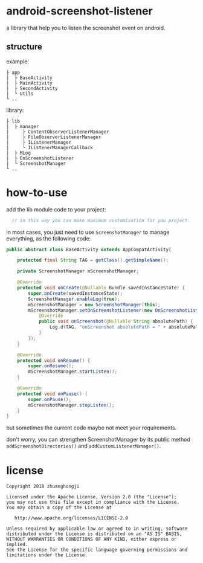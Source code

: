 # android-screenshot-listener

a library that help you to listen the screenshot event on android.


## structure

example:

```
├ app
|  ├ BaseActivity
|  ├ MainActivity
|  ├ SecondActivity
|  └ Utils
└ ..
```

library:

```
├ lib
|  ├ manager
|     ├ ContentObserverListenerManager
|     ├ FileObserverListenerManager
|     ├ IListenerManager
|     └ IListenerManagerCallback
|  ├ MLog
|  ├ OnScreenshotListener
|  └ ScreenshotManager
└ ..
```

# how-to-use

add the lib module code to your project:   

```java
  // in this way you can make maximum customization for you project.
```

in most cases, you just need to use `ScreenshotManager` to manage everything, as the following code:

```java
public abstract class BaseActivity extends AppCompatActivity{

    protected final String TAG = getClass().getSimpleName();

    private ScreenshotManager mScreenshotManager;

    @Override
    protected void onCreate(@Nullable Bundle savedInstanceState) {
        super.onCreate(savedInstanceState);
        ScreenshotManager.enableLog(true);
        mScreenshotManager = new ScreenshotManager(this);
        mScreenshotManager.setOnScreenshotListener(new OnScreenshotListener() {
            @Override
            public void onScreenshot(@Nullable String absolutePath) {
                Log.d(TAG, "onScreenshot absolutePath = " + absolutePath);
            }
        });
    }

    @Override
    protected void onResume() {
        super.onResume();
        mScreenshotManager.startListen();
    }

    @Override
    protected void onPause() {
        super.onPause();
        mScreenshotManager.stopListen();
    }
}
```

but sometimes the current code maybe not meet your requirements.  

don't worry, you can strengthen ScreenshotManager by its public method `addScreenshotDirectories()` and `addCustomListenerManager()`.


# license

```
Copyright 2018 zhuanghongji

Licensed under the Apache License, Version 2.0 (the "License");
you may not use this file except in compliance with the License.
You may obtain a copy of the License at

   http://www.apache.org/licenses/LICENSE-2.0

Unless required by applicable law or agreed to in writing, software
distributed under the License is distributed on an "AS IS" BASIS,
WITHOUT WARRANTIES OR CONDITIONS OF ANY KIND, either express or implied.
See the License for the specific language governing permissions and
limitations under the License.
```
